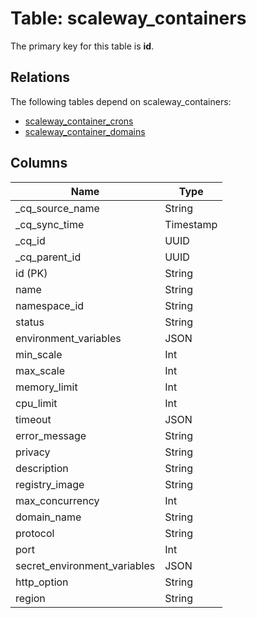 # Table: scaleway_containers

The primary key for this table is **id**.

## Relations

The following tables depend on scaleway_containers:
  - [scaleway_container_crons](scaleway_container_crons.md)
  - [scaleway_container_domains](scaleway_container_domains.md)

## Columns

| Name          | Type          |
| ------------- | ------------- |
|_cq_source_name|String|
|_cq_sync_time|Timestamp|
|_cq_id|UUID|
|_cq_parent_id|UUID|
|id (PK)|String|
|name|String|
|namespace_id|String|
|status|String|
|environment_variables|JSON|
|min_scale|Int|
|max_scale|Int|
|memory_limit|Int|
|cpu_limit|Int|
|timeout|JSON|
|error_message|String|
|privacy|String|
|description|String|
|registry_image|String|
|max_concurrency|Int|
|domain_name|String|
|protocol|String|
|port|Int|
|secret_environment_variables|JSON|
|http_option|String|
|region|String|